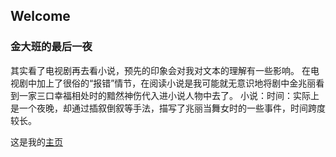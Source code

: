 ## Welcome



### 金大班的最后一夜

其实看了电视剧再去看小说，预先的印象会对我对文本的理解有一些影响。
在电视剧中加上了很俗的“报错”情节，在阅读小说是我可能就无意识地将剧中金兆丽看到一家三口幸福相处时的黯然神伤代入进小说人物中去了。
小说：时间：实际上是一个夜晚，却通过插叙倒叙等手法，描写了兆丽当舞女时的一些事件，时间跨度较长。

这是我的[主页](https://judithabc.github.io/)
